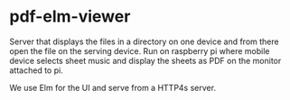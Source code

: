 # pdf-elm-viewer

Server that displays the files in a directory on one device and from there open the file on the
serving device. 
Run on raspberry pi where mobile device selects sheet music and display the sheets as PDF on the monitor attached to pi.

We use Elm for the UI and serve from a HTTP4s server.